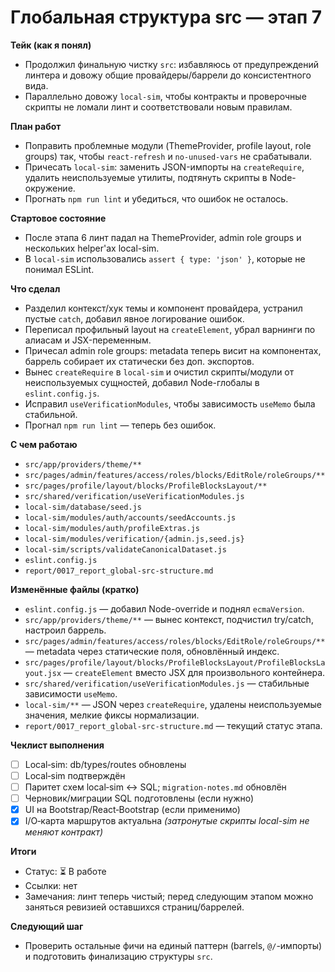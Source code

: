 # Глобальная структура src — этап 7

**Тейк (как я понял)**
- Продолжил финальную чистку `src`: избавляюсь от предупреждений линтера и довожу общие провайдеры/баррели до консистентного вида.
- Параллельно довожу `local-sim`, чтобы контракты и проверочные скрипты не ломали линт и соответствовали новым правилам.

**План работ**
- Поправить проблемные модули (ThemeProvider, profile layout, role groups) так, чтобы `react-refresh` и `no-unused-vars` не срабатывали.
- Причесать `local-sim`: заменить JSON-импорты на `createRequire`, удалить неиспользуемые утилиты, подтянуть скрипты в Node-окружение.
- Прогнать `npm run lint` и убедиться, что ошибок не осталось.

**Стартовое состояние**
- После этапа 6 линт падал на ThemeProvider, admin role groups и нескольких helper'ах local-sim.
- В `local-sim` использовались `assert { type: 'json' }`, которые не понимал ESLint.

**Что сделал**
- Разделил контекст/хук темы и компонент провайдера, устранил пустые `catch`, добавил явное логирование ошибок.
- Переписал профильный layout на `createElement`, убрал варнинги по алиасам и JSX-переменным.
- Причесал admin role groups: metadata теперь висит на компонентах, баррель собирает их статически без доп. экспортов.
- Вынес `createRequire` в `local-sim` и очистил скрипты/модули от неиспользуемых сущностей, добавил Node-глобалы в `eslint.config.js`.
- Исправил `useVerificationModules`, чтобы зависимость `useMemo` была стабильной.
- Прогнал `npm run lint` — теперь без ошибок.

**С чем работаю**
- `src/app/providers/theme/**`
- `src/pages/admin/features/access/roles/blocks/EditRole/roleGroups/**`
- `src/pages/profile/layout/blocks/ProfileBlocksLayout/**`
- `src/shared/verification/useVerificationModules.js`
- `local-sim/database/seed.js`
- `local-sim/modules/auth/accounts/seedAccounts.js`
- `local-sim/modules/auth/profileExtras.js`
- `local-sim/modules/verification/{admin.js,seed.js}`
- `local-sim/scripts/validateCanonicalDataset.js`
- `eslint.config.js`
- `report/0017_report_global-src-structure.md`

**Изменённые файлы (кратко)**
- `eslint.config.js` — добавил Node-override и поднял `ecmaVersion`.
- `src/app/providers/theme/**` — вынес контекст, подчистил try/catch, настроил баррель.
- `src/pages/admin/features/access/roles/blocks/EditRole/roleGroups/**` — metadata через статические поля, обновлённый индекс.
- `src/pages/profile/layout/blocks/ProfileBlocksLayout/ProfileBlocksLayout.jsx` — `createElement` вместо JSX для произвольного контейнера.
- `src/shared/verification/useVerificationModules.js` — стабильные зависимости `useMemo`.
- `local-sim/**` — JSON через `createRequire`, удалены неиспользуемые значения, мелкие фиксы нормализации.
- `report/0017_report_global-src-structure.md` — текущий статус этапа.

**Чеклист выполнения**
- [ ] Local‑sim: db/types/routes обновлены
- [ ] Local‑sim подтверждён
- [ ] Паритет схем local‑sim ↔ SQL; `migration-notes.md` обновлён
- [ ] Черновик/миграции SQL подготовлены (если нужно)
- [x] UI на Bootstrap/React‑Bootstrap (если применимо)
- [x] I/O‑карта маршрутов актуальна *(затронутые скрипты local-sim не меняют контракт)*

**Итоги**
- Статус: ⏳ В работе
- Ссылки: нет
- Замечания: линт теперь чистый; перед следующим этапом можно заняться ревизией оставшихся страниц/баррелей.

**Следующий шаг**
- Проверить остальные фичи на единый паттерн (barrels, `@/`-импорты) и подготовить финализацию структуры `src`.
